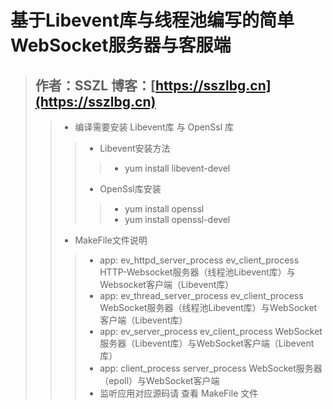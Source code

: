 # 基于Libevent库与线程池编写的简单WebSocket服务器与客服端 #
>## 作者：SSZL 博客：[https://sszlbg.cn](https://sszlbg.cn)
>> * 编译需要安装 Libevent库 与 OpenSsl 库
>>> * Libevent安装方法
>>>> * yum install libevent-devel 
>>> * OpenSsl库安装
>>>> * yum install openssl
>>>> * yum install openssl-devel
>> * MakeFile文件说明
>>> * app:  ev_httpd_server_process ev_client_process HTTP-Websocket服务器（线程池Libevent库）与Websocket客户端（Libevent库）
>>> * app:  ev_thread_server_process ev_client_process WebSocket服务器（线程池Libevent库）与WebSocket客户端（Libevent库）
>>> * app:  ev_server_process ev_client_process WebSocket服务器（Libevent库）与WebSocket客户端（Libevent库）
>>> * app: client_process server_process WebSocket服务器（epoll）与WebSocket客户端
>>> * 监听应用对应源码请 查看 MakeFile 文件
